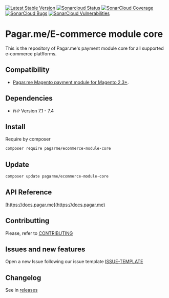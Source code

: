 
[![Latest Stable Version](https://poser.pugx.org/pagarme/ecommerce-module-core/v/stable)](https://packagist.org/packages/pagarme/ecommerce-module-core)
[![Sonarcloud Status](https://sonarcloud.io/api/project_badges/measure?project=pagarme_ecommerce-module-core&metric=alert_status)](https://sonarcloud.io/dashboard?id=pagarme_ecommerce-module-core)
[![SonarCloud Coverage](https://sonarcloud.io/api/project_badges/measure?project=pagarme_ecommerce-module-core&metric=coverage)](https://sonarcloud.io/component_measures/metric/coverage/list?id=pagarme_ecommerce-module-core)
[![SonarCloud Bugs](https://sonarcloud.io/api/project_badges/measure?project=pagarme_ecommerce-module-core&metric=bugs)](https://sonarcloud.io/component_measures/metric/reliability_rating/list?id=pagarme_ecommerce-module-core)
[![SonarCloud Vulnerabilities](https://sonarcloud.io/api/project_badges/measure?project=pagarme_ecommerce-module-core&metric=vulnerabilities)](https://sonarcloud.io/component_measures/metric/security_rating/list?id=pagarme_ecommerce-module-core)

# Pagar.me/E-commerce module core

This is the repository of Pagar.me's payment module core for all supported e-commerce platfforms.

## Compatibility
-   [Pagar.me Magento payment module for Magento 2.3+](https://github.com/pagarme/magento2).

## Dependencies
*   ``PHP`` Version 7.1 - 7.4

## Install
Require by composer

```bash
composer require pagarme/ecommerce-module-core
```

## Update

```bash
composer update pagarme/ecommerce-module-core
```

## API Reference

[https://docs.pagar.me](https://docs.pagar.me)

## Contributting
Please, refer to [CONTRIBUTING](.github/CONTRIBUTING.md)

## Issues and new features
Open a new Issue following our issue template [ISSUE-TEMPLATE](.github/ISSUE-TEMPLATE.md)

## Changelog
See in [releases](https://github.com/pagarme/ecommerce-module-core/releases) 
